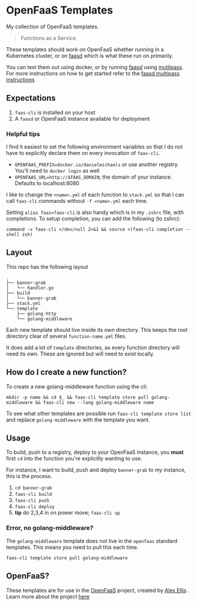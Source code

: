 # OpenFaaS Templates

My collection of OpenFaaS templates.

> Functions as a Service

These templates should work on OpenFaaS whether running in a Kubernetes cluster, or on [faasd] which
is what these run on primarily.

You can test them out using docker, or by running [faasd] using [mutlipass](https://multipass.run).
For more instructions on how to get started refer to
the [faasd multipass instructions](https://github.com/openfaas/faasd/blob/master/docs/MULTIPASS.md)

[faasd]: https://github.com/openfaas/faasd

## Expectations

1. `faas-cli` is installed on your host
2. A `faasd` or OpenFaaS instance available for deployment

### Helpful tips

I find it easiest to set the following environment variables so that I do not have to explicitly 
declare them on every invocation of `faas-cli`. 

- `OPENFAAS_PREFIX=docker.io/danielmichaels` or use another registry. You'll need to `docker login` as well
- `OPENFAAS_URL=http://$FAAS_DOMAIN`; the domain of your instance. Defaults to localhost:8080

I like to change the `<name>.yml` of each function to `stack.yml` so that I can call `faas-cli` 
commands without `-f <name>.yml` each time.

Setting `alias faas=faas-cli` is also handy which is in my `.zshrc` file, with completions. To 
setup completion, you can add the following (to zshrc):

`command -v faas-cli >/dev/null 2>&1 && source <(faas-cli completion --shell zsh)`

## Layout

This repo has the following layout

```shell
.
├── banner-grab
│   └── handler.go
├── build
│   └── banner-grab
├── stack.yml
└── template
    ├── golang-http
    └── golang-middleware
```

Each new template should live inside its own directory. This keeps the root directory clear of 
several `function-name.yml` files. 

It does add a lot of `template` directories, as every function directory will need its own. 
These are ignored but will need to exist locally.

## How do I create a new function?

To create a new golang-middleware function using the cli:

`mkdir -p name && cd $_ && faas-cli template store pull golang-middleware && faas-cli new --lang golang-middleware name`

To see what other templates are possible run `faas-cli template store list` and replace 
`golang-middleware` with the template you want.

## Usage

To build, push to a registry, deploy to your OpenFaaS instance, you **must** first `cd` into the 
function you're explicitly wanting to use.

For instance, I want to build, push and deploy `banner-grab` to my instance, this is the process.

1. `cd banner-grab`
2. `faas-cli build`
3. `faas-cli push`
4. `faas-cli deploy`
5. **tip** do 2,3,4 in on power move; `faas-cli up`

### Error, no golang-middleware?

The `golang-middleware` template does not live in the `openfaas` standard templates. This means 
you need to pull this each time.

`faas-cli template store pull golang-middleware`
## OpenFaaS?

These templates are for use in the [OpenFaaS] project, created by [Alex Ellis](https://alexellis.io)
. Learn more about the project [here][openfaas]

[openfaas]: https://openfaas.com
